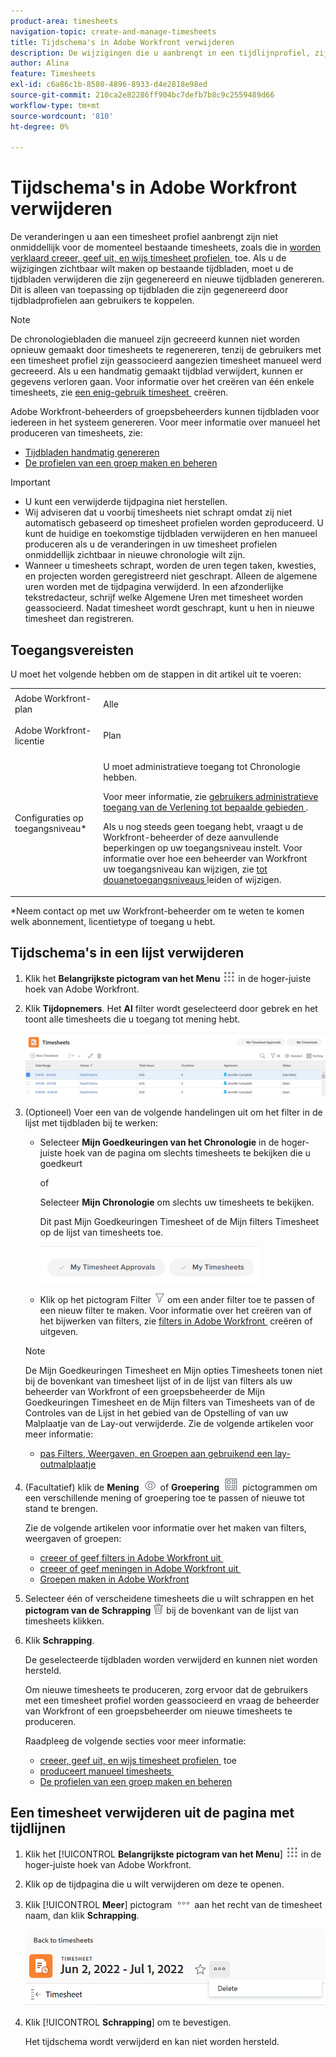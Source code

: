 ```yaml
---
product-area: timesheets
navigation-topic: create-and-manage-timesheets
title: Tijdschema's in Adobe Workfront verwijderen
description: De wijzigingen die u aanbrengt in een tijdlijnprofiel, zijn niet onmiddellijk van kracht voor de momenteel bestaande tijdbladen, zoals uitgelegd in Create, geef, en wijs timesheet profielen uit. Als u de wijzigingen zichtbaar wilt maken op bestaande tijdbladen, moet u de tijdbladen verwijderen die zijn gegenereerd en nieuwe tijdbladen genereren. Dit is alleen van toepassing op tijdbladen die zijn gegenereerd door tijdbladprofielen aan gebruikers te koppelen.
author: Alina
feature: Timesheets
exl-id: c6a86c1b-8580-4896-8933-d4e2818e98ed
source-git-commit: 210ca2e82286ff904bc7defb7b8c9c2559489d66
workflow-type: tm+mt
source-wordcount: '810'
ht-degree: 0%

---
```


# Tijdschema&#39;s in Adobe Workfront verwijderen

De veranderingen u aan een timesheet profiel aanbrengt zijn niet onmiddellijk voor de momenteel bestaande timesheets, zoals die in [&#x200B; worden verklaard creeer, geef uit, en wijs timesheet profielen &#x200B;](../../timesheets/create-and-manage-timesheets/create-timesheet-profiles.md) toe. Als u de wijzigingen zichtbaar wilt maken op bestaande tijdbladen, moet u de tijdbladen verwijderen die zijn gegenereerd en nieuwe tijdbladen genereren. Dit is alleen van toepassing op tijdbladen die zijn gegenereerd door tijdbladprofielen aan gebruikers te koppelen.

>[!NOTE]
>
>De chronologiebladen die manueel zijn gecreeerd kunnen niet worden opnieuw gemaakt door timesheets te regenereren, tenzij de gebruikers met een timesheet profiel zijn geassocieerd aangezien timesheet manueel werd gecreeerd. Als u een handmatig gemaakt tijdblad verwijdert, kunnen er gegevens verloren gaan. Voor informatie over het creëren van één enkele timesheets, zie [&#x200B; een enig-gebruik timesheet &#x200B;](../../timesheets/create-and-manage-timesheets/create-tmshts.md) creëren.

Adobe Workfront-beheerders of groepsbeheerders kunnen tijdbladen voor iedereen in het systeem genereren. Voor meer informatie over manueel het produceren van timesheets, zie:

* [Tijdbladen handmatig genereren](../../timesheets/create-and-manage-timesheets/manually-generate-timesheets.md)
* [De profielen van een groep maken en beheren](../../administration-and-setup/manage-groups/work-with-group-objects/create-and-modify-a-groups-timesheet-profiles.md)

>[!IMPORTANT]
>
>* U kunt een verwijderde tijdpagina niet herstellen.
>* Wij adviseren dat u voorbij timesheets niet schrapt omdat zij niet automatisch gebaseerd op timesheet profielen worden geproduceerd. U kunt de huidige en toekomstige tijdbladen verwijderen en hen manueel produceren als u de veranderingen in uw timesheet profielen onmiddellijk zichtbaar in nieuwe chronologie wilt zijn.
>* Wanneer u timesheets schrapt, worden de uren tegen taken, kwesties, en projecten worden geregistreerd niet geschrapt. Alleen de algemene uren worden met de tijdpagina verwijderd. In een afzonderlijke tekstredacteur, schrijf welke Algemene Uren met timesheet worden geassocieerd. Nadat timesheet wordt geschrapt, kunt u hen in nieuwe timesheet dan registreren.
>

## Toegangsvereisten

U moet het volgende hebben om de stappen in dit artikel uit te voeren:

<table style="table-layout:auto"> 
 <col> 
 <col> 
 <tbody> 
  <tr> 
   <td role="rowheader">Adobe Workfront-plan</td> 
   <td> <p>Alle</p> </td> 
  </tr> 
  <tr> 
   <td role="rowheader">Adobe Workfront-licentie</td> 
   <td> <p>Plan </p> </td> 
  </tr> 
  <tr> 
   <td role="rowheader">Configuraties op toegangsniveau*</td> 
   <td> <p>U moet administratieve toegang tot Chronologie hebben. </p> <p>Voor meer informatie, zie <a href="../../administration-and-setup/add-users/configure-and-grant-access/grant-users-admin-access-certain-areas.md" class="MCXref xref"> gebruikers administratieve toegang van de Verlening tot bepaalde gebieden </a>.</p> <p>Als u nog steeds geen toegang hebt, vraagt u de Workfront-beheerder of deze aanvullende beperkingen op uw toegangsniveau instelt. Voor informatie over hoe een beheerder van Workfront uw toegangsniveau kan wijzigen, zie <a href="../../administration-and-setup/add-users/configure-and-grant-access/create-modify-access-levels.md" class="MCXref xref"> tot douanetoegangsniveaus </a> leiden of wijzigen.</p> </td> 
  </tr> 
 </tbody> 
</table>

*Neem contact op met uw Workfront-beheerder om te weten te komen welk abonnement, licentietype of toegang u hebt.

## Tijdschema&#39;s in een lijst verwijderen

1. Klik het **Belangrijkste pictogram van het Menu** ![](assets/main-menu-icon.png) in de hoger-juiste hoek van Adobe Workfront.

1. Klik **Tijdopnemers**. Het **Al** filter wordt geselecteerd door gebrek en het toont alle timesheets die u toegang tot mening hebt.

   ![](assets/timesheet-list-one-timesheet-selected-nwe-350x70.png)

1. (Optioneel) Voer een van de volgende handelingen uit om het filter in de lijst met tijdbladen bij te werken:

   * Selecteer **Mijn Goedkeuringen van het Chronologie** in de hoger-juiste hoek van de pagina om slechts timesheets te bekijken die u goedkeurt

     of

     Selecteer **Mijn Chronologie** om slechts uw timesheets te bekijken.

     Dit past Mijn Goedkeuringen Timesheet of de Mijn filters Timesheet op de lijst van timesheets toe.

     ![](assets/my-timesheet-approvals-my-timesheets-pills-on-timesheets-list-nwe-350x58.png)

   * Klik op het pictogram Filter ![](assets/filter-nwepng.png) om een ander filter toe te passen of een nieuw filter te maken. Voor informatie over het creëren van of het bijwerken van filters, zie [&#x200B; filters in Adobe Workfront &#x200B;](../../reports-and-dashboards/reports/reporting-elements/create-filters.md) creëren of uitgeven.

   >[!NOTE]
   >
   >De Mijn Goedkeuringen Timesheet en Mijn opties Timesheets tonen niet bij de bovenkant van timesheet lijst of in de lijst van filters als uw beheerder van Workfront of een groepsbeheerder de Mijn Goedkeuringen Timesheet en de Mijn filters van Timesheets van of de Controles van de Lijst in het gebied van de Opstelling of van uw Malplaatje van de Lay-out verwijderde. Zie de volgende artikelen voor meer informatie:
   >
   >   
   >   
   >   * [&#x200B; pas Filters, Weergaven, en Groepen aan gebruikend een lay-outmalplaatje &#x200B;](../../administration-and-setup/customize-workfront/use-layout-templates/customize-fvg-list-controls-layout-template.md)
   >   
   >

1. (Facultatief) klik de **Mening** ![](assets/view-icon.png) of **Groepering** ![](assets/grouping.png) pictogrammen om een verschillende mening of groepering toe te passen of nieuwe tot stand te brengen.

   Zie de volgende artikelen voor informatie over het maken van filters, weergaven of groepen:

   * [&#x200B; creeer of geef filters in Adobe Workfront uit &#x200B;](../../reports-and-dashboards/reports/reporting-elements/create-filters.md)
   * [&#x200B; creeer of geef meningen in Adobe Workfront uit &#x200B;](../../reports-and-dashboards/reports/reporting-elements/create-edit-views.md)
   * [Groepen maken in Adobe Workfront](../../reports-and-dashboards/reports/reporting-elements/create-groupings.md)

1. Selecteer één of verscheidene timesheets die u wilt schrappen en het **pictogram van de Schrapping** ![](assets/delete.png) bij de bovenkant van de lijst van timesheets klikken.

1. Klik **Schrapping**.

   De geselecteerde tijdbladen worden verwijderd en kunnen niet worden hersteld.

   Om nieuwe timesheets te produceren, zorg ervoor dat de gebruikers met een timesheet profiel worden geassocieerd en vraag de beheerder van Workfront of een groepsbeheerder om nieuwe timesheets te produceren.

   Raadpleeg de volgende secties voor meer informatie:

   * [&#x200B; creeer, geef uit, en wijs timesheet profielen &#x200B;](../../timesheets/create-and-manage-timesheets/create-timesheet-profiles.md) toe
   * [&#x200B; produceert manueel timesheets &#x200B;](../../timesheets/create-and-manage-timesheets/manually-generate-timesheets.md)
   * [De profielen van een groep maken en beheren](../../administration-and-setup/manage-groups/work-with-group-objects/create-and-modify-a-groups-timesheet-profiles.md)

## Een timesheet verwijderen uit de pagina met tijdlijnen

1. Klik het [!UICONTROL **Belangrijkste pictogram van het Menu**] ![](assets/main-menu-icon.png) in de hoger-juiste hoek van Adobe Workfront.
1. Klik op de tijdpagina die u wilt verwijderen om deze te openen.
1. Klik [!UICONTROL **Meer**] pictogram ![](assets/more-icon.png) aan het recht van de timesheet naam, dan klik **Schrapping**.

   ![&#x200B; Schrap timesheet van timesheet pagina &#x200B;](assets/delete-timesheet-from-timesheet-page.png)
1. Klik [!UICONTROL **Schrapping**] om te bevestigen.

   Het tijdschema wordt verwijderd en kan niet worden hersteld.
